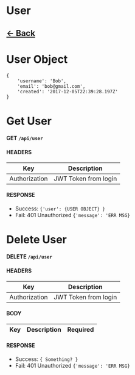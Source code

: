 # User
## [<- Back](../API.md)

# User Object
```
{ 
    'username': 'Bob',
    'email': 'bob@gmail.com',
    'created': '2017-12-05T22:39:28.197Z'
}
```

# Get User
#### **GET** `/api/user`

#### HEADERS
Key | Description
--- | ---- 
Authorization | JWT Token from login

#### RESPONSE
* Success: `{'user': {USER OBJECT} }`
* Fail: 401 Unauthorized `{'message': 'ERR MSG}`


# Delete User
#### **DELETE** `/api/user`

#### HEADERS
Key | Description
--- | ---- 
Authorization | JWT Token from login

#### BODY
Key | Description | Required
--- | --- | ---

#### RESPONSE
* Success: `{ Something? }`
* Fail: 401 Unauthorized `{'message': 'ERR MSG}`